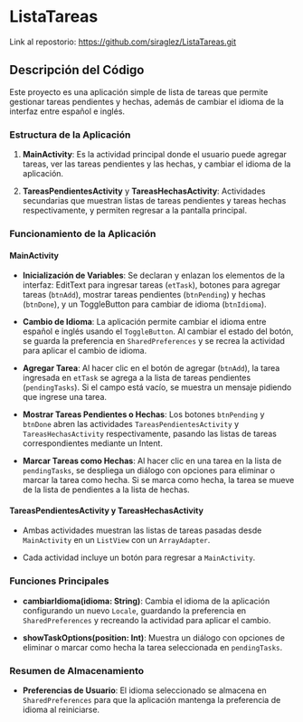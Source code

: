 # ListaTareas
 
Link al repostorio: https://github.com/siraglez/ListaTareas.git

## Descripción del Código

Este proyecto es una aplicación simple de lista de tareas que permite gestionar tareas pendientes y hechas, además de cambiar el idioma de la interfaz entre español e inglés.

### Estructura de la Aplicación

1. **MainActivity**: Es la actividad principal donde el usuario puede agregar tareas, ver las tareas pendientes y las hechas, y cambiar el idioma de la aplicación.

2. **TareasPendientesActivity** y **TareasHechasActivity**: Actividades secundarias que muestran listas de tareas pendientes y tareas hechas respectivamente, y permiten regresar a la pantalla principal. 

### Funcionamiento de la Aplicación

#### MainActivity

- **Inicialización de Variables**: Se declaran y enlazan los elementos de la interfaz: EditText para ingresar tareas (`etTask`), botones para agregar tareas (`btnAdd`), mostrar tareas pendientes (`btnPending`) y hechas (`btnDone`), y un ToggleButton para cambiar de idioma (`btnIdioma`).

- **Cambio de Idioma**: La aplicación permite cambiar el idioma entre español e inglés usando el `ToggleButton`. Al cambiar el estado del botón, se guarda la preferencia en `SharedPreferences` y se recrea la actividad para aplicar el cambio de idioma.

- **Agregar Tarea**: Al hacer clic en el botón de agregar (`btnAdd`), la tarea ingresada en `etTask` se agrega a la lista de tareas pendientes (`pendingTasks`). Si el campo está vacío, se muestra un mensaje pidiendo que ingrese una tarea.

- **Mostrar Tareas Pendientes o Hechas**: Los botones `btnPending` y `btnDone` abren las actividades `TareasPendientesActivity` y `TareasHechasActivity` respectivamente, pasando las listas de tareas correspondientes mediante un Intent.

- **Marcar Tareas como Hechas**: Al hacer clic en una tarea en la lista de `pendingTasks`, se despliega un diálogo con opciones para eliminar o marcar la tarea como hecha. Si se marca como hecha, la tarea se mueve de la lista de pendientes a la lista de hechas.

#### TareasPendientesActivity y TareasHechasActivity

- Ambas actividades muestran las listas de tareas pasadas desde `MainActivity` en un `ListView` con un `ArrayAdapter`.

- Cada actividad incluye un botón para regresar a `MainActivity`.

### Funciones Principales

- **cambiarIdioma(idioma: String)**: Cambia el idioma de la aplicación configurando un nuevo `Locale`, guardando la preferencia en `SharedPreferences` y recreando la actividad para aplicar el cambio.

- **showTaskOptions(position: Int)**: Muestra un diálogo con opciones de eliminar o marcar como hecha la tarea seleccionada en `pendingTasks`. 

### Resumen de Almacenamiento

- **Preferencias de Usuario**: El idioma seleccionado se almacena en `SharedPreferences` para que la aplicación mantenga la preferencia de idioma al reiniciarse.
